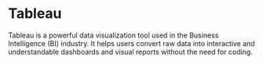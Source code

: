 # Tableau
Tableau is a powerful data visualization tool used in the Business Intelligence (BI) industry. It helps users convert raw data into interactive and understandable dashboards and visual reports without the need for coding.
